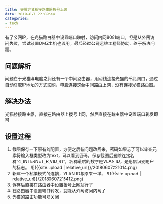 ```yaml
---
title: 天翼光猫桥接路由器拨号上网
date: 2018-6-7 22:08:44
categories:
- tech
---
```

有了公网IP，在光猫路由器中设置端口映射，访问内网8081端口，但是从外网访问失败，尝试设置DMZ主机也没用。最后经过公司运维工程师协助，终于解决问题。
<!-- more -->
## 问题解析
问题在于光猫与电脑之间还有一个中间路由器，用网线连接光猫的千兆网口，通过自动获取IP地址的方式联网，电脑连接这台中间路由上网，没有连接光猫路由器。
## 解决办法
光猫桥接路由器，直接在路由器上拨号上网，然后直接在路由器中设置端口转发即可
## 设置过程
1. 截图保存一下原有的配置，方便之后有问题改回来，密码如果忘了可以审查元素将输入框类型改为text，可以看到密码。保存截图后删除连接名称"4_INTERNET_R_VID_41"，名称最后的数字是VLAN ID，是电信识别用户的标志。
![]({{site.upload | relative_url}}/20180607221014.png)
2. 新建一个桥接模式的连接，VLAN ID与原来一样。
![]({{site.upload | relative_url}}/20180607215412.png)
3. 保存后直接在路由器中设置拨号上网就行了
4. 在路由器中设置端口转发，就能从外网访问内网了
5. 光猫的路由功能可以关闭